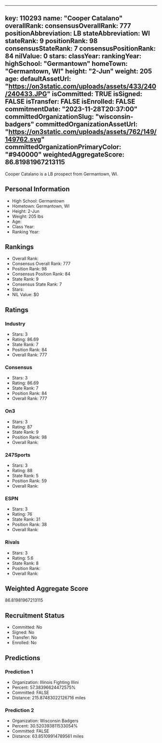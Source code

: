 ---
  key: 110293
  name: "Cooper Catalano"
  overallRank: 
  consensusOverallRank: 777
  positionAbbreviation: LB
  stateAbbreviation: WI
  stateRank: 9
  positionRank: 98
  consensusStateRank: 7
  consensusPositionRank: 84
  nilValue: 0
  stars: 
  classYear: 
  rankingYear: 
  highSchool: "Germantown"
  homeTown: "Germantown, WI"
  height: "2-Jun"
  weight: 205
  age: 
  defaultAssetUrl: "https://on3static.com/uploads/assets/433/240/240433.JPG"
  isCommitted: TRUE
  isSigned: FALSE
  isTransfer: FALSE
  isEnrolled: FALSE
  commitmentDate: "2023-11-28T20:37:00"
  committedOrganizationSlug: "wisconsin-badgers"
  committedOrganizationAssetUrl: "https://on3static.com/uploads/assets/762/149/149762.svg"
  committedOrganizationPrimaryColor: "#940000"
  weightedAggregateScore: 86.81981967213115
  ---
  
  Cooper Catalano is a LB prospect from Germantown, WI.
  
  ## Personal Information
  - High School: Germantown
  - Hometown: Germantown, WI
  - Height: 2-Jun
  - Weight: 205 lbs
  - Age: 
  - Class Year: 
  - Ranking Year: 
  
  ## Rankings
  - Overall Rank: 
  - Consensus Overall Rank: 777
  - Position Rank: 98
  - Consensus Position Rank: 84
  - State Rank: 9
  - Consensus State Rank: 7
  - Stars: 
  - NIL Value: $0
  
  ## Ratings
  
  ### Industry
  - Stars: 3
  - Rating: 86.69
  - State Rank: 7
  - Position Rank: 84
  - Overall Rank: 777
  
  ### Consensus
  - Stars: 3
  - Rating: 86.69
  - State Rank: 7
  - Position Rank: 84
  - Overall Rank: 777
  
  ### On3
  - Stars: 3
  - Rating: 87
  - State Rank: 9
  - Position Rank: 98
  - Overall Rank: 
  
  ### 247Sports
  - Stars: 3
  - Rating: 88
  - State Rank: 5
  - Position Rank: 59
  - Overall Rank: 
  
  ### ESPN
  - Stars: 3
  - Rating: 76
  - State Rank: 31
  - Position Rank: 38
  - Overall Rank: 
  
  ### Rivals
  - Stars: 3
  - Rating: 5.6
  - State Rank: 8
  - Position Rank: 
  - Overall Rank: 
  
  ## Weighted Aggregate Score
  86.81981967213115
  
  ## Recruitment Status
  - Committed: No
  - Signed: No
  - Transfer: No
  - Enrolled: No
  
  
  
  ## Predictions
  
  ### Prediction 1
  - Organization: Illinois Fighting Illini
  - Percent: 57.38396624472575%
  - Committed: FALSE
  - Distance: 215.87483022126716 miles
  
  ### Prediction 2
  - Organization: Wisconsin Badgers
  - Percent: 30.520393811533054%
  - Committed: FALSE
  - Distance: 63.85109914789561 miles
  
